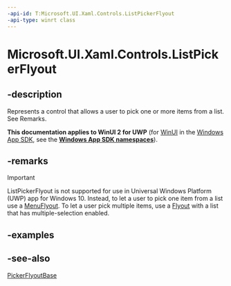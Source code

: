 ```yaml
---
-api-id: T:Microsoft.UI.Xaml.Controls.ListPickerFlyout
-api-type: winrt class
---
```


<!-- Class syntax.
public class ListPickerFlyout : Windows.UI.Xaml.Controls.Primitives.PickerFlyoutBase, Windows.UI.Xaml.Controls.IListPickerFlyout
-->

# Microsoft.UI.Xaml.Controls.ListPickerFlyout

## -description

Represents a control that allows a user to pick one or more items from a list. See Remarks.

**This documentation applies to WinUI 2 for UWP** (for [WinUI](/windows/apps/winui/winui3/) in the [Windows App SDK](/windows/apps/windows-app-sdk/), see the **[Windows App SDK namespaces](/windows/windows-app-sdk/api/winrt/)**).

## -remarks

> [!IMPORTANT]
> ListPickerFlyout is not supported for use in Universal Windows Platform (UWP) app for Windows 10. Instead, to let a user to pick one item from a list use a [MenuFlyout](menuflyout.md). To let a user pick multiple items, use a [Flyout](flyout.md) with a list that has multiple-selection enabled.

## -examples

## -see-also
[PickerFlyoutBase](../microsoft.ui.xaml.controls.primitives/pickerflyoutbase.md)
